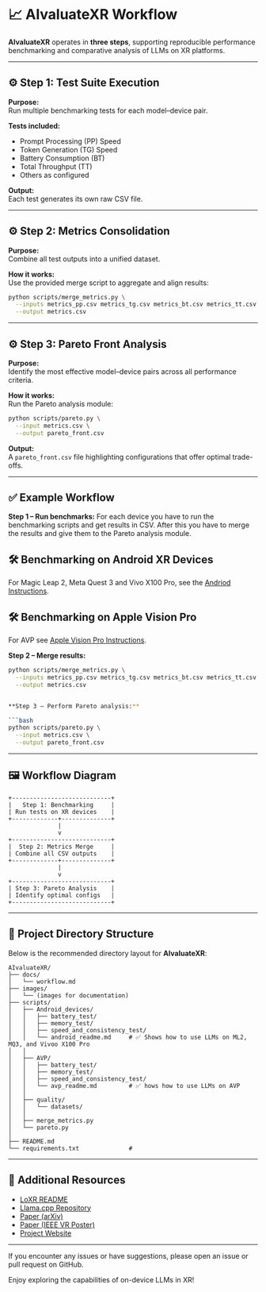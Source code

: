 # 📈 AIvaluateXR Workflow

**AIvaluateXR** operates in **three steps**, supporting reproducible performance benchmarking and comparative analysis of LLMs on XR platforms.

---

## ⚙️ Step 1: Test Suite Execution

**Purpose:**  
Run multiple benchmarking tests for each model–device pair.

**Tests included:**
- Prompt Processing (PP) Speed
- Token Generation (TG) Speed
- Battery Consumption (BT)
- Total Throughput (TT)
- Others as configured

**Output:**  
Each test generates its own raw CSV file.

---

## ⚙️ Step 2: Metrics Consolidation

**Purpose:**  
Combine all test outputs into a unified dataset.

**How it works:**  
Use the provided merge script to aggregate and align results:

```bash
python scripts/merge_metrics.py \
  --inputs metrics_pp.csv metrics_tg.csv metrics_bt.csv metrics_tt.csv \
  --output metrics.csv
```

---

## ⚙️ Step 3: Pareto Front Analysis

**Purpose:**  
Identify the most effective model–device pairs across all performance criteria.

**How it works:**  
Run the Pareto analysis module:

```bash
python scripts/pareto.py \
  --input metrics.csv \
  --output pareto_front.csv
```

**Output:**  
A `pareto_front.csv` file highlighting configurations that offer optimal trade-offs.

---

## ✅ Example Workflow

**Step 1 – Run benchmarks:**
For each device you have to run the benchmarking scripts and get results in CSV. After this you have to merge the results and give them to the Pareto analysis module.

## 🛠️ **Benchmarking on Android XR Devices**  
For Magic Leap 2, Meta Quest 3 and Vivo X100 Pro, see the [Andriod Instructions](scripts/Android_devices/android_readme.md).

## 🛠️ **Benchmarking on Apple Vision Pro**  
For AVP see [Apple Vision Pro Instructions](scripts/avp/avp_readme.md).

**Step 2 – Merge results:**

```bash
python scripts/merge_metrics.py \
  --inputs metrics_pp.csv metrics_tg.csv metrics_bt.csv metrics_tt.csv \
  --output metrics.csv


**Step 3 – Perform Pareto analysis:**

```bash
python scripts/pareto.py \
  --input metrics.csv \
  --output pareto_front.csv
```

---

## 🖼️ Workflow Diagram

```
+----------------------------+
|   Step 1: Benchmarking     |
| Run tests on XR devices    |
+-------------+--------------+
              |
              v
+----------------------------+
|  Step 2: Metrics Merge     |
| Combine all CSV outputs    |
+-------------+--------------+
              |
              v
+----------------------------+
| Step 3: Pareto Analysis    |
| Identify optimal configs   |
+----------------------------+
```

---

## 📂 Project Directory Structure

Below is the recommended directory layout for **AIvaluateXR**:

```
AIvaluateXR/
├── docs/
│   └── workflow.md
├── images/
│   └── (images for documentation)
├── scripts/
│   ├── Android_devices/
│   │   ├── battery_test/
│   │   ├── memory_test/
│   │   ├── speed_and_consistency_test/
│   │   └── android_readme.md     # ✅ Shows how to use LLMs on ML2, MQ3, and Vivoo X100 Pro 
│   │
│   ├── AVP/
│   │   ├── battery_test/
│   │   ├── memory_test/
│   │   ├── speed_and_consistency_test/
│   │   └── avp_readme.md         # ✅ hows how to use LLMs on AVP 
│   │
│   ├── quality/
│   │   └── datasets/
│   │
│   ├── merge_metrics.py
│   └── pareto.py
│
├── README.md
└── requirements.txt              # 

```

---

## 📘 Additional Resources

- [LoXR README](../README.md)
- [Llama.cpp Repository](https://github.com/ggerganov/llama.cpp)
- [Paper (arXiv)](https://arxiv.org/abs/2502.15761)
- [Paper (IEEE VR Poster)](https://ieeexplore.ieee.org/abstract/document/10973004)
- [Project Website](https://www.nanovis.org/Loxr.html)

---

If you encounter any issues or have suggestions, please open an issue or pull request on GitHub.

Enjoy exploring the capabilities of on-device LLMs in XR!
